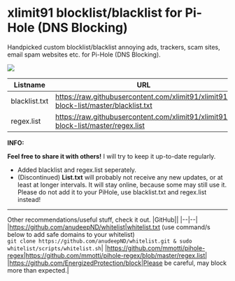 # xlimit91 blocklist/blacklist for Pi-Hole (DNS Blocking)
Handpicked custom blocklist/blacklist annoying ads, trackers, scam sites, email spam websites etc. for Pi-Hole (DNS Blocking).

![](https://raw.githubusercontent.com/xlimit91/xlimit91-block-list/master/img/xlimit91-pihole-blocklist-github-banner-2.jpg)

|Listname|URL|
|--|--|
|blacklist.txt|https://raw.githubusercontent.com/xlimit91/xlimit91-block-list/master/blacklist.txt|
|regex.list|https://raw.githubusercontent.com/xlimit91/xlimit91-block-list/master/regex.list|

**INFO:**

**Feel free to share it with others!** I will try to keep it up-to-date regularly.
- Added blacklist and regex.list seperately.
- (Discontinued) **List.txt** will probably not receive any new updates, or at least at longer intervals. It will stay online, because some may still use it. Please do not add it to your PiHole, use blacklist.txt and regex.list instead!

---

Other recommendations/useful stuff, check it out.
|GitHub||
|--|--|
|https://github.com/anudeepND/whitelist|whitelist.txt (use command/s below to add safe domains to your whitelist)<br>```git clone https://github.com/anudeepND/whitelist.git & sudo whitelist/scripts/whitelist.sh```|
|https://github.com/mmotti/pihole-regex|https://github.com/mmotti/pihole-regex/blob/master/regex.list|
|https://github.com/EnergizedProtection/block|Please be careful, may block more than expected.|
